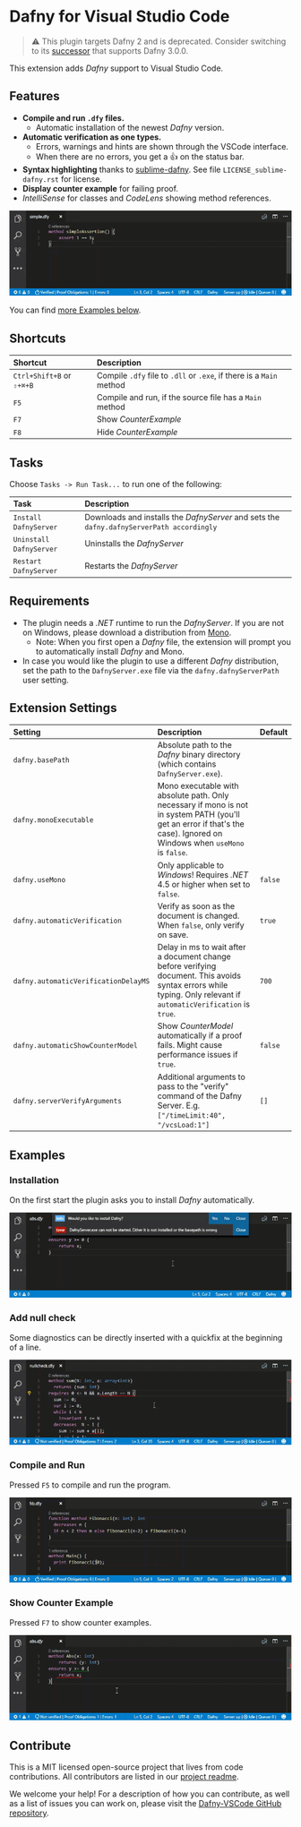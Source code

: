 # Dafny for Visual Studio Code

> ⚠ This plugin targets Dafny 2 and is deprecated. Consider switching to its [successor](https://marketplace.visualstudio.com/items?itemName=correctnessLab.dafny-vscode) that supports Dafny 3.0.0.

This extension adds _Dafny_ support to Visual Studio Code.

## Features

* **Compile and run `.dfy` files.**
  * Automatic installation of the newest _Dafny_ version.
* **Automatic verification as one types.**
  * Errors, warnings and hints are shown through the VSCode interface.
  * When there are no errors, you get a 👍 on the status bar.
* **Syntax highlighting** thanks to [sublime-dafny](https://github.com/erggo/sublime-dafny). See file `LICENSE_sublime-dafny.rst` for license. 
* **Display counter example** for failing proof.
* _IntelliSense_ for classes and _CodeLens_ showing method references.

![assertions animation](simpleassert.gif)

You can find [more Examples below](#examples).

## Shortcuts

| Shortcut                  | Description                                                          |
| :------------------------ |:-------------------------------------------------------------------- | 
| `Ctrl+Shift+B` or `⇧+⌘+B` | Compile `.dfy` file to `.dll` or `.exe`, if there is a `Main` method |
| `F5`                      | Compile and run, if the source file has a `Main` method              |
| `F7`                      | Show _CounterExample_                                                |
| `F8`                      | Hide _CounterExample_                                                |

## Tasks

Choose `Tasks -> Run Task...` to run one of the following:

| Task                    | Description                                                                               |
| :---------------------- |:----------------------------------------------------------------------------------------- | 
| `Install DafnyServer`   | Downloads and installs the _DafnyServer_ and sets the `dafny.dafnyServerPath accordingly` |
| `Uninstall DafnyServer` | Uninstalls the _DafnyServer_                                                              |
| `Restart DafnyServer`   | Restarts the _DafnyServer_                                                                |

## Requirements

* The plugin needs a _.NET_ runtime to run the _DafnyServer_. If you are not on Windows, please download a distribution from [Mono](http://www.mono-project.com).
  * Note: When you first open a _Dafny_ file, the extension will prompt you to automatically install _Dafny_ and Mono.
* In case you would like the plugin to use a different _Dafny_ distribution, set the path to the `DafnyServer.exe` file via the `dafny.dafnyServerPath` user setting.

## Extension Settings

| Setting          | Description                              | Default          |
| :--------------- |:---------------------------------------- |:---------------- |
| `dafny.basePath` | Absolute path to the _Dafny_ binary directory (which contains `DafnyServer.exe`). | |
| `dafny.monoExecutable` | Mono executable with absolute path. Only necessary if mono is not in system PATH (you'll get an error if that's the case). Ignored on Windows when `useMono` is `false`.  | |
| `dafny.useMono` | Only applicable to _Windows_! Requires _.NET_ 4.5 or higher when set to `false`. | `false` |
| `dafny.automaticVerification` | Verify as soon as the document is changed. When `false`, only verify on save. | `true` |
| `dafny.automaticVerificationDelayMS` | Delay in ms to wait after a document change before verifying document. This avoids syntax errors while typing. Only relevant if `automaticVerification` is `true`. | `700` |
| `dafny.automaticShowCounterModel` | Show _CounterModel_ automatically if a proof fails. Might cause performance issues if `true`. | `false` |
| `dafny.serverVerifyArguments` | Additional arguments to pass to the "verify" command of the Dafny Server. E.g.`["/timeLimit:40", "/vcsLoad:1"]` | `[]` |

## Examples

### Installation
On the first start the plugin asks you to install _Dafny_ automatically. 

![assertions animation](installation.gif)

### Add null check
Some diagnostics can be directly inserted with a quickfix at the beginning of a line.

![assertions animation](addnullcheck.gif)

### Compile and Run
Pressed `F5` to compile and run the program.

![assertions animation](compileandrun.gif)

### Show Counter Example
Pressed `F7` to show counter examples.

![assertions animation](counterexample.gif)

## Contribute

This is a MIT licensed open-source project that lives from code contributions. All contributors are listed in our [project readme](https://github.com/DafnyVSCode/Dafny-VSCode#contributors).

We welcome your help! For a description of how you can contribute, as well as a list of issues you can work on, please visit the [Dafny-VSCode GitHub repository](https://github.com/DafnyVSCode/Dafny-VSCode#contribute).
